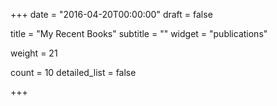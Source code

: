 +++
date = "2016-04-20T00:00:00"
draft = false

title = "My Recent Books"
subtitle = ""
widget = "publications"

weight = 21

count = 10
detailed_list = false


+++

